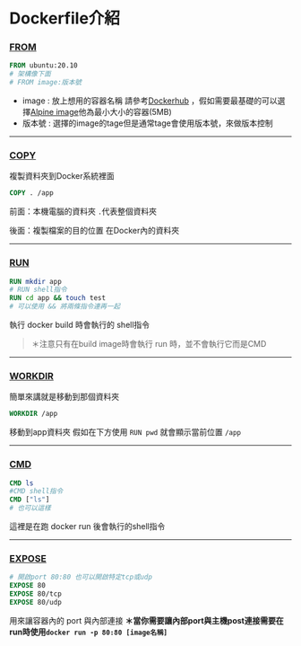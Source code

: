 # Dockerfile介紹

### [FROM](https://docs.docker.com/engine/reference/builder/#from)
``` dockerfile
FROM ubuntu:20.10 
# 架構像下面
# FROM image:版本號
```
* image : 放上想用的容器名稱 請參考[Dockerhub](https://hub.docker.com/search?q=&type=image)
，假如需要最基礎的可以選擇[Alpine image](https://hub.docker.com/_/alpine/)他為最小大小的容器(5MB)
* 版本號 : 選擇的image的tage但是通常tage會使用版本號，來做版本控制

---
### [COPY](https://docs.docker.com/engine/reference/builder/#copy)
複製資料夾到Docker系統裡面
``` dockerfile
COPY . /app
```
前面：本機電腦的資料夾 `.`代表整個資料夾

後面：複製檔案的目的位置 在Docker內的資料夾

---

### [RUN](https://docs.docker.com/engine/reference/builder/#run)
``` dockerfile
RUN mkdir app
# RUN shell指令
RUN cd app && touch test
# 可以使用 && 將兩條指令連再一起
```
執行 docker build 時會執行的 shell指令 
> ＊注意只有在build image時會執行 run 時，並不會執行它而是CMD

---
### [WORKDIR](https://docs.docker.com/engine/reference/builder/#workdir)
簡單來講就是移動到那個資料夾
``` dockerfile
WORKDIR /app
```
移動到app資料夾 假如在下方使用 `RUN pwd` 就會顯示當前位置 `/app`

---
### [CMD](https://docs.docker.com/engine/reference/builder/#cmd)
``` dockerfile
CMD ls
#CMD shell指令
CMD ["ls"]
# 也可以這樣
```
這裡是在跑 docker run 後會執行的shell指令

---

### [EXPOSE](https://docs.docker.com/engine/reference/builder/#expose)
``` dockerfile
# 開啟port 80:80 也可以開啟特定tcp或udp
EXPOSE 80
EXPOSE 80/tcp
EXPOSE 80/udp
```
用來讓容器內的 port 與內部連接 **＊當你需要讓內部port與主機post連接需要在run時使用`docker run -p 80:80 [image名稱]`**
